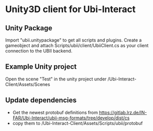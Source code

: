 # Unity3D client for Ubi-Interact

## Unity Package

Import "ubii.unitypackage" to get all scripts and plugins. Create a gameobject and attach Scripts/ubii/client/UbiiClient.cs as your client connection to the UBII backend.

## Example Unity project

Open the scene "Test" in the unity project under /Ubi-Interact-Client/Assets/Scenes


## Update dependencies

- Get the newest protobuf definitions from https://gitlab.lrz.de/IN-FAR/Ubi-Interact/ubii-msg-formats/tree/develop/dist/cs
- copy them to /Ubi-Interact-Client/Assets/Scripts/ubii/protobuf
